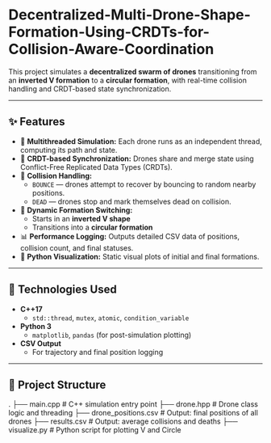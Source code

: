 # Decentralized-Multi-Drone-Shape-Formation-Using-CRDTs-for-Collision-Aware-Coordination


This project simulates a **decentralized swarm of drones** transitioning from an **inverted V formation** to a **circular formation**, with real-time collision handling and CRDT-based state synchronization.

---

## ✨ Features

- 🚁 **Multithreaded Simulation:** Each drone runs as an independent thread, computing its path and state.
- 🔁 **CRDT-based Synchronization:** Drones share and merge state using Conflict-Free Replicated Data Types (CRDTs).
- 🛑 **Collision Handling:**
  - `BOUNCE` — drones attempt to recover by bouncing to random nearby positions.
  - `DEAD` — drones stop and mark themselves dead on collision.
- 🧠 **Dynamic Formation Switching:**
  - Starts in an **inverted V shape**
  - Transitions into a **circular formation**
- 📊 **Performance Logging:** Outputs detailed CSV data of positions, collision count, and final statuses.
- 📍 **Python Visualization:** Static visual plots of initial and final formations.

---

## 🧱 Technologies Used

- **C++17**
  - `std::thread`, `mutex`, `atomic`, `condition_variable`
- **Python 3**
  - `matplotlib`, `pandas` (for post-simulation plotting)
- **CSV Output**
  - For trajectory and final position logging

---

## 📂 Project Structure

.
├── main.cpp # C++ simulation entry point
├── drone.hpp # Drone class logic and threading
├── drone_positions.csv # Output: final positions of all drones
├── results.csv # Output: average collisions and deaths
├── visualize.py # Python script for plotting V and Circle
